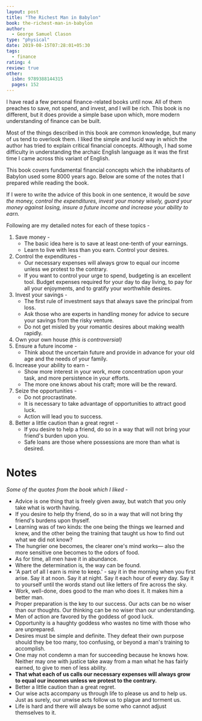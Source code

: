```yaml
---
layout: post
title: "The Richest Man in Babylon"
book: the-richest-man-in-babylon
author:
  - George Samuel Clason
type: "physical"
date: 2019-08-15T07:28:01+05:30
tags:
  - finance
rating: 4
review: true
other:
  isbn: 9789388144315
  pages: 152
---
```


<!-- {{< figure type="margin" src="/images/books/the-richest-man-in-babylon.jpg" rating="4" title="The Richest Man in Babylon">}} -->


I have read a few personal finance-related books until now. All of them preaches to save, not spend, and invest, and I will be rich. This book is no different, but it does provide a simple base upon which, more modern understanding of finance can be built.

Most of the things described in this book are common knowledge, but many of us tend to overlook them. I liked the simple and lucid way in which the author has tried to explain critical financial concepts. Although, I had some difficulty in understanding the archaic English language as it was the first time I came across this variant of English.

This book covers fundamental financial concepts which the inhabitants of Babylon used some 8000 years ago. Below are some of the notes that I prepared while reading the book.

If I were to write the advice of this book in one sentence, it would be *save the money, control the expenditures, invest your money wisely, guard your money against losing, insure a future income and increase your ability to earn.*

Following are my detailed notes for each of these topics -

1. Save money -
    - The basic idea here is to save at least one-tenth of your earnings.
    - Learn to live with less than you earn. Control your desires.
2. Control the expenditures -
    - Our necessary expenses will always grow to equal our income unless we protest to the contrary.
    - If you want to control your urge to spend, budgeting is an excellent tool. Budget expenses required for your day to day living, to pay for all your enjoyments, and to gratify your worthwhile desires.
3. Invest your savings -
    - The first rule of investment says that always save the principal from loss.
    - Ask those who are experts in handling money for advice to secure your savings from the risky venture.
    - Do not get misled by your romantic desires about making wealth rapidly.
4. Own your own house *(this is controversial)*
5. Ensure a future income -
    - Think about the uncertain future and provide in advance for your old age and the needs of your family.
6. Increase your ability to earn -
    - Show more interest in your work, more concentration upon your task, and more persistence in your efforts.
    - The more one knows about his craft; more will be the reward.
7. Seize the opportunities -
    - Do not procrastinate.
    - It is necessary to take advantage of opportunities to attract good luck.
    - Action will lead you to success.
8. Better a little caution than a great regret -
    - If you desire to help a friend, do so in a way that will not bring your friend's burden upon you.
    - Safe loans are those where possessions are more than what is desired.


# Notes
*Some of the quotes from the book which I liked -*

- Advice is one thing that is freely given away, but watch that you only take what is worth having.
- If you desire to help thy friend, do so in a way that will not bring thy friend's burdens upon thyself.
- Learning was of two kinds: the one being the things we learned and knew, and the other being the training that taught us how to find out what we did not know?
- The hungrier one becomes, the clearer one's mind works— also the more sensitive one becomes to the odors of food.
- As for time, all men have it in abundance.
- Where the determination is, the way can be found.
- 'A part of all I earn is mine to keep.' - say it in the morning when you first arise. Say it at noon. Say it at night. Say it each hour of every day. Say it to yourself until the words stand out like letters of fire across the sky.
- Work, well-done, does good to the man who does it. It makes him a better man.
- Proper preparation is the key to our success. Our acts can be no wiser than our thoughts. Our thinking can be no wiser than our understanding.
- Men of action are favored by the goddess of good luck.
- Opportunity is a haughty goddess who wastes no time with those who are unprepared.
- Desires must be simple and definite. They defeat their own purpose should they be too many, too confusing, or beyond a man's training to accomplish.
- One may not condemn a man for succeeding because he knows how. Neither may one with justice take away from a man what he has fairly earned, to give to men of less ability.
- **That what each of us calls our necessary expenses will always grow to equal our incomes unless we protest to the contrary.**
- Better a little caution than a great regret.
- Our wise acts accompany us through life to please us and to help us. Just as surely, our unwise acts follow us to plague and torment us.
- Life is hard and there will always be some who cannot adjust themselves to it.